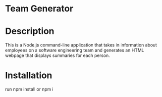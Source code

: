 # Team Generator

# Description
This is a Node.js command-line application that takes in information about employees on a software engineering team and generates an HTML webpage that displays summaries for each person.

# Installation
run npm install or npm i